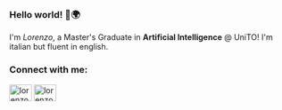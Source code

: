 ### Hello world! 👋🌍

I'm *Lorenzo*, a Master's Graduate in **Artificial Intelligence** @ UniTO!
I'm italian but fluent in english.

### Connect with me:
<p align="left">
  <a href="https://www.linkedin.com/in/lorenzo-favaro/" target="blank"><img align="center" src="https://raw.githubusercontent.com/rahuldkjain/github-profile-readme-generator/master/src/images/icons/Social/linked-in-alt.svg" alt="lorenzo-favaro" height="30" width="40" /></a> <a href="mailto:lorenzo.favaro@protonmail.com" target="blank"><img align="center" src="https://upload.wikimedia.org/wikipedia/commons/7/7e/Gmail_icon_%282020%29.svg" alt="lorenzo-favaro" height="30" width="40" /></a>
</p>
